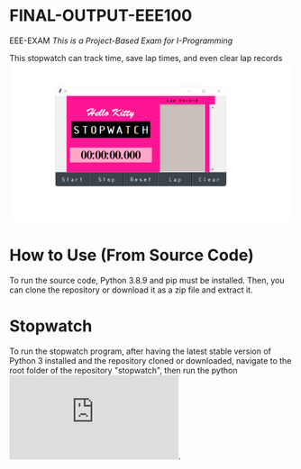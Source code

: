 # FINAL-OUTPUT-EEE100
EEE-EXAM
_This is a Project-Based Exam for I-Programming_

This stopwatch can track time, save lap times, and even clear lap records
![stopwatch](https://github.com/CristineTerante/FINAL-OUTPUT-EEE100-/blob/master/stopwatch/hello%20kitty%20stopwatch.png)

# How to Use (From Source Code)
To run the source code, Python 3.8.9 and pip must be installed. Then, you can clone the repository or download it as a zip file and extract it.

# Stopwatch
To run the stopwatch program, after having the latest stable version of Python 3 installed and the repository cloned or downloaded, navigate to the root folder of the repository "stopwatch", then run the python ![Hello Kitty Stopwatch](https://github.com/CristineTerante/FINAL-OUTPUT-EEE100-/blob/master/stopwatch/Hello%20Kitty%20Stopwatch.py).
